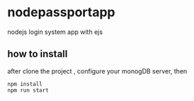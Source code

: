 # nodepassportapp
nodejs login system app with ejs

## how to install
after clone the project , configure your monogDB server, then
``` 
npm install
npm run start
```
